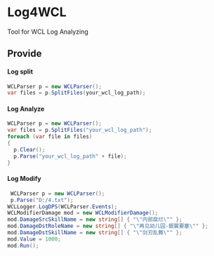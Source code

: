 # Log4WCL
Tool for WCL Log Analyzing

## Provide
#### Log split
```c#
WCLParser p = new WCLParser();
var files = p.SplitFiles(your_wcl_log_path);
```

#### Log Analyze
``` c#
WCLParser p = new WCLParser();
var files = p.SplitFiles("your_wcl_log_path");
foreach (var file in files)
{
  p.Clear();
  p.Parse("your_wcl_log_path" + file);
}
```
#### Log Modify
``` c#
 WCLParser p = new WCLParser();
 p.Parse("D:/4.txt");
WCLLogger.LogDPS(WCLParser.Events);
WCLModifierDamage mod = new WCLModifierDamage();
mod.DamageSrcSkillName = new string[] { "\"内部腐烂\"" };
mod.DamageDstRoleName = new string[] { "\"再见幼儿园-銀翼要塞\"" };
mod.DamageDstSkillName = new string[] { "\"剑刃乱舞\"" };
mod.Value = 1000;
mod.Run();
```

